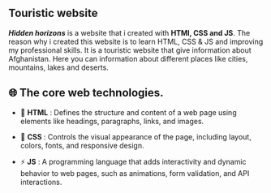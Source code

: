 ## Touristic website

***Hidden horizons*** is a website that i created with **HTMl, CSS and JS**. The reason why i created this website is to learn HTML, CSS & JS and improving my professional skills.
It is a touristic website that give information about Afghanistan. Here you can information about different  places  like cities, mountains, lakes and deserts. 

## 🌐  The core web technologies.

* 📄 **HTML** :
  Defines the structure and content of a web page using elements like headings, paragraphs, links, and images. 

* 🎨 **CSS** :
  Controls the visual appearance of the page, including layout, colors, fonts, and responsive design.

* ⚡ **JS** :
A programming language that adds interactivity and dynamic behavior to web pages, such as animations, form validation, and API interactions.


